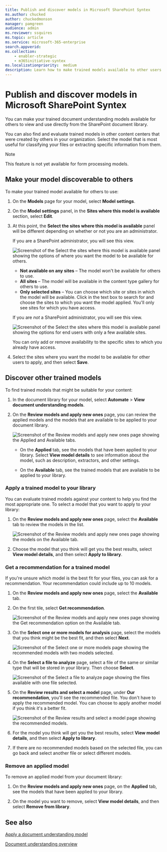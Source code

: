 ```yaml
---
title: Publish and discover models in Microsoft SharePoint Syntex
ms.author: chucked
author: chuckedmonson
manager: pamgreen
audience: admin
ms.reviewer: ssquires
ms.topic: article
ms.service: microsoft-365-enterprise
search.appverid: 
ms.collection: 
    - enabler-strategic
    - m365initiative-syntex
ms.localizationpriority:  medium
description: Learn how to make trained models available to other users and how to apply other trained models in Microsoft SharePoint Syntex.
---
```


# Publish and discover models in Microsoft SharePoint Syntex

You can make your trained document understanding models available for others to view and use directly from the SharePoint document library. 

You can also find and evaluate trained models in other content centers that were created by others in your organization. Select the model that is most useful for classifying your files or extracting specific information from them. 

> [!NOTE]
> This feature is not yet available for form processing models.

## Make your model discoverable to others

To make your trained model available for others to use:

1. On the **Models** page for your model, select **Model settings**.

2. On the **Model settings** panel, in the **Sites where this model is available** section, select **Edit**.

3. At this point, the **Select the sites where this model is available** panel will be different depending on whether or not you are an administrator. 

    If you are a SharePoint administrator, you will see this view.

    ![Screenshot of the Select the sites where this model is available panel showing the options of where you want the model to be available for others.](../media/content-understanding/select-sites.png)

    - **Not available on any sites** – The model won't be available for others to use.
    - **All sites** – The model will be available in the content type gallery for others to use.
    - **Only selected sites** – You can choose which site or sites in which the model will be available. Click in the text box to search for and choose the sites to which you want the model applied. You'll only see sites for which you have access.

    If you are *not* a SharePoint administrator, you will see this view.

    ![Screenshot of the Select the sites where this model is available panel showing the options for end users with only a few available sites.](../media/content-understanding/select-site-user.png)

    You can only add or remove availability to the specific sites to which you already have access.

4. Select the sites where you want the model to be available for other users to apply, and then select **Save**.

## Discover other trained models

To find trained models that might be suitable for your content:

1. In the document library for your model, select **Automate** > **View document understanding models**.

2. On the **Review models and apply new ones** page, you can review the applied models and the models that are available to be applied to your document library.

    ![Screenshot of the Review models and apply new ones page showing the Applied and Available tabs.](../media/content-understanding/review-models-apply-new-ones.png)

   - On the **Applied** tab, see the models that have been applied to your library. Select **View model details** to see information about the model, such as description, extractors, and other settings.
   
   - On the **Available** tab, see the trained models that are available to be applied to your library.


### Apply a trained model to your library

You can evaluate trained models against your content to help you find the most appropriate one. To select a model that you want to apply to your library:

1. On the **Review models and apply new ones** page, select the **Available** tab to review the models in the list.

    ![Screenshot of the Review models and apply new ones page showing the models on the Available tab.](../media/content-understanding/available-models-to-apply.png)

2. Choose the model that you think will get you the best results, select **View model details**, and then select **Apply to library**.

### Get a recommendation for a trained model

If you're unsure which model is the best fit for your files, you can ask for a recommendation. Your recommendation could include up to 10 models.

1. On the **Review models and apply new ones** page, select the **Available** tab.

2. On the first tile, select **Get recommendation**.

    ![Screenshot of the Review models and apply new ones page showing the Get recommendation option on the Available tab.](../media/content-understanding/get-recommendation.png)

3. On the **Select one or more models for analysis** page, select the models that you think might be the best fit, and then select **Next**.

    ![Screenshot of the Select one or more models page showing the recommended models with two models selected.](../media/content-understanding/recommendation-results.png)

4. On the **Select a file to analyze** page, select a file of the same or similar type that will be stored in your library. Then choose **Select**.

    ![Screenshot of the Select a file to analyze page showing the files available with one file selected.](../media/content-understanding/file-to-analyze.png)

5. On the **Review results and select a model** page, under **Our recommendation**, you'll see the recommended file. You don't have to apply the recommended model. You can choose to apply another model if you think it's a better fit.

    ![Screenshot of the Review results and select a model page showing the recommended models.](../media/content-understanding/review-results.png)

6. For the model you think will get you the best results, select **View model details**, and then select **Apply to library**.

7. If there are no recommended models based on the selected file, you can go back and select another file or select different models.

### Remove an applied model

To remove an applied model from your document library:

1. On the **Review models and apply new ones** page, on the **Applied** tab, see the models that have been applied to your library.

2. On the model you want to remove, select **View model details**, and then select **Remove from library**.


## See also

[Apply a document understanding model](apply-a-model.md)

[Document understanding overview](document-understanding-overview.md)
